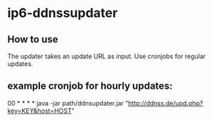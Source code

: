 # ip6-ddnssupdater
## How to use
The updater takes an update URL as input. Use cronjobs for regular updates.

## example cronjob for hourly updates:
00 * * * * java -jar path/ddnsupdater.jar "http://ddnss.de/upd.php?key=KEY&host=HOST"
